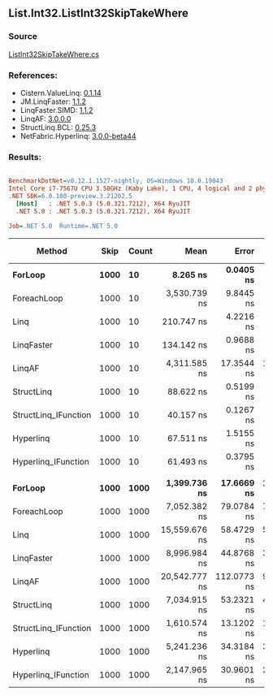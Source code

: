 ﻿## List.Int32.ListInt32SkipTakeWhere

### Source
[ListInt32SkipTakeWhere.cs](../LinqBenchmarks/List/Int32/ListInt32SkipTakeWhere.cs)

### References:
- Cistern.ValueLinq: [0.1.14](https://www.nuget.org/packages/Cistern.ValueLinq/0.1.14)
- JM.LinqFaster: [1.1.2](https://www.nuget.org/packages/JM.LinqFaster/1.1.2)
- LinqFaster.SIMD: [1.1.2](https://www.nuget.org/packages/LinqFaster.SIMD/1.0.3)
- LinqAF: [3.0.0.0](https://www.nuget.org/packages/LinqAF/3.0.0.0)
- StructLinq.BCL: [0.25.3](https://www.nuget.org/packages/StructLinq.BCL/0.25.3)
- NetFabric.Hyperlinq: [3.0.0-beta44](https://www.nuget.org/packages/NetFabric.Hyperlinq/3.0.0-beta44)

### Results:
``` ini

BenchmarkDotNet=v0.12.1.1527-nightly, OS=Windows 10.0.19043
Intel Core i7-7567U CPU 3.50GHz (Kaby Lake), 1 CPU, 4 logical and 2 physical cores
.NET SDK=6.0.100-preview.3.21202.5
  [Host]   : .NET 5.0.3 (5.0.321.7212), X64 RyuJIT
  .NET 5.0 : .NET 5.0.3 (5.0.321.7212), X64 RyuJIT

Job=.NET 5.0  Runtime=.NET 5.0  

```
|               Method | Skip | Count |          Mean |       Error |     StdDev |        Median |  Ratio | RatioSD |  Gen 0 | Gen 1 | Gen 2 | Allocated |
|--------------------- |----- |------ |--------------:|------------:|-----------:|--------------:|-------:|--------:|-------:|------:|------:|----------:|
|              **ForLoop** | **1000** |    **10** |      **8.265 ns** |   **0.0405 ns** |  **0.0338 ns** |      **8.254 ns** |   **1.00** |    **0.00** |      **-** |     **-** |     **-** |         **-** |
|          ForeachLoop | 1000 |    10 |  3,530.739 ns |   9.8445 ns |  8.2206 ns |  3,531.491 ns | 427.18 |    2.20 | 0.0191 |     - |     - |      40 B |
|                 Linq | 1000 |    10 |    210.747 ns |   4.2216 ns |  7.5038 ns |    210.953 ns |  25.13 |    0.79 | 0.0725 |     - |     - |     152 B |
|           LinqFaster | 1000 |    10 |    134.142 ns |   0.9688 ns |  0.8588 ns |    134.265 ns |  16.22 |    0.11 | 0.1528 |     - |     - |     320 B |
|               LinqAF | 1000 |    10 |  4,311.585 ns |  17.3544 ns | 15.3842 ns |  4,313.007 ns | 521.59 |    3.42 |      - |     - |     - |         - |
|           StructLinq | 1000 |    10 |     88.622 ns |   0.5199 ns |  0.4341 ns |     88.617 ns |  10.72 |    0.08 | 0.0459 |     - |     - |      96 B |
| StructLinq_IFunction | 1000 |    10 |     40.157 ns |   0.1267 ns |  0.1123 ns |     40.200 ns |   4.86 |    0.02 |      - |     - |     - |         - |
|            Hyperlinq | 1000 |    10 |     67.511 ns |   1.5155 ns |  4.3968 ns |     65.189 ns |   8.66 |    0.70 |      - |     - |     - |         - |
|  Hyperlinq_IFunction | 1000 |    10 |     61.493 ns |   0.3795 ns |  0.3364 ns |     61.410 ns |   7.44 |    0.06 |      - |     - |     - |         - |
|                      |      |       |               |             |            |               |        |         |        |       |       |           |
|              **ForLoop** | **1000** |  **1000** |  **1,399.736 ns** |  **17.6669 ns** | **15.6613 ns** |  **1,401.864 ns** |   **1.00** |    **0.00** |      **-** |     **-** |     **-** |         **-** |
|          ForeachLoop | 1000 |  1000 |  7,052.382 ns |  79.0784 ns | 73.9700 ns |  7,003.477 ns |   5.04 |    0.09 | 0.0153 |     - |     - |      40 B |
|                 Linq | 1000 |  1000 | 15,559.676 ns |  58.4729 ns | 51.8347 ns | 15,566.071 ns |  11.12 |    0.12 | 0.0610 |     - |     - |     152 B |
|           LinqFaster | 1000 |  1000 |  8,996.984 ns |  44.8768 ns | 37.4741 ns |  9,002.148 ns |   6.44 |    0.08 | 5.9204 |     - |     - |  12,416 B |
|               LinqAF | 1000 |  1000 | 20,542.777 ns | 112.0773 ns | 93.5896 ns | 20,512.018 ns |  14.70 |    0.21 |      - |     - |     - |         - |
|           StructLinq | 1000 |  1000 |  7,034.915 ns |  53.2321 ns | 49.7934 ns |  7,040.620 ns |   5.03 |    0.07 | 0.0458 |     - |     - |      96 B |
| StructLinq_IFunction | 1000 |  1000 |  1,610.574 ns |  13.1202 ns | 12.2726 ns |  1,607.404 ns |   1.15 |    0.02 |      - |     - |     - |         - |
|            Hyperlinq | 1000 |  1000 |  5,241.236 ns |  34.3184 ns | 32.1015 ns |  5,235.561 ns |   3.74 |    0.05 |      - |     - |     - |         - |
|  Hyperlinq_IFunction | 1000 |  1000 |  2,147.965 ns |  30.9601 ns | 25.8531 ns |  2,135.783 ns |   1.54 |    0.02 |      - |     - |     - |         - |
